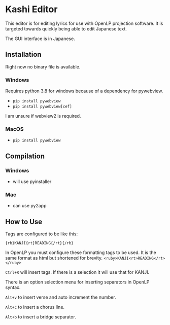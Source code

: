 # Kashi Editor

This editor is for editing lyrics for use with OpenLP projection software. It is targeted towards quickly being able to edit Japanese text.

The GUI interface is in Japanese.

## Installation

Right now no binary file is available.

### Windows

Requires python 3.8 for windows because of a dependency for pywebview.

- `pip install pywebview`
- `pip install pywebview[cef]`

I am unsure if webview2 is required.

### MacOS

- `pip install pywebview`

## Compilation

### Windows
- will use pyinstaller

### Mac
- can use py2app



## How to Use

Tags are configured to be like this:

`{rb}KANJI{rt}READING{/rt}{/rb}`

In OpenLP you must configure these formatting tags to be used. It is the same format as html but shortened for brevity. `<ruby>KANJI<rt>READING</rt></ruby>`

`Ctrl+R` will insert tags. If there is a selection it will use that for KANJI.

There is an option selection menu for inserting separators in OpenLP syntax.

`Alt+v` to insert verse and auto increment the number.

`Alt+c` to insert a chorus line.

`Alt+b` to insert a bridge separator.

